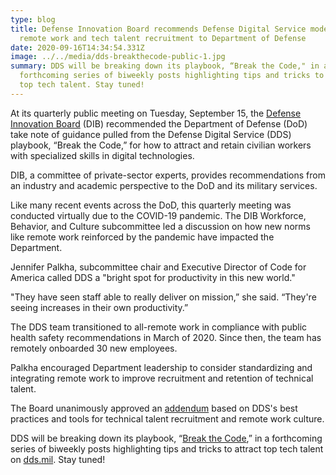 ```yaml
---
type: blog
title: Defense Innovation Board recommends Defense Digital Service model for
  remote work and tech talent recruitment to Department of Defense
date: 2020-09-16T14:34:54.331Z
image: ../../media/dds-breakthecode-public-1.jpg
summary: DDS will be breaking down its playbook, “Break the Code," in a
  forthcoming series of biweekly posts highlighting tips and tricks to attract
  top tech talent. Stay tuned!
---
```

At its quarterly public meeting on Tuesday, September 15, the [Defense Innovation Board](https://innovation.defense.gov/) (DIB) recommended the Department of Defense (DoD) take note of guidance pulled from the Defense Digital Service (DDS) playbook, “Break the Code,” for how to attract and retain civilian workers with specialized skills in digital technologies.

DIB, a committee of private-sector experts, provides recommendations from an industry and academic perspective to the DoD and its military services.

Like many recent events across the DoD, this quarterly meeting was conducted virtually due to the COVID-19 pandemic. The DIB Workforce, Behavior, and Culture subcommittee led a discussion on how new norms like remote work reinforced by the pandemic have impacted the Department.

Jennifer Palkha, subcommittee chair and Executive Director of Code for America called DDS a "bright spot for productivity in this new world."

"They have seen staff able to really deliver on mission,” she said. “They're seeing increases in their own productivity.”

The DDS team transitioned to all-remote work in compliance with public health safety recommendations in March of 2020. Since then, the team has remotely onboarded 30 new employees.

Palkha encouraged Department leadership to consider standardizing and integrating remote work to improve recruitment and retention of technical talent.

The Board unanimously approved an [addendum](https://innovation.defense.gov/Portals/63/documents/Meeting%20Documents/September%2015%202020/DIB_Digital%20Talent_CLEARED.pdf?ver=2020-09-15-111827-080) based on DDS's best practices and tools for technical talent recruitment and remote work culture.

DDS will be breaking down its playbook, “[Break the Code](https://dds.mil/DDS-BreakTheCode-Public.pdf),” in a forthcoming series of biweekly posts highlighting tips and tricks to attract top tech talent on [dds.mil](https://dds.mil/media). Stay tuned!